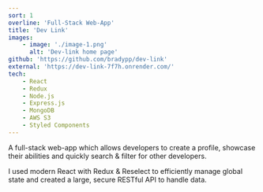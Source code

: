 ```yaml
---
sort: 1
overline: 'Full-Stack Web-App'
title: 'Dev Link'
images:
    - image: './image-1.png'
      alt: 'Dev-link home page'
github: 'https://github.com/bradypp/dev-link'
external: 'https://dev-link-7f7h.onrender.com/'
tech:
    - React
    - Redux
    - Node.js
    - Express.js
    - MongoDB
    - AWS S3
    - Styled Components
---
```


A full-stack web-app which allows developers to create a profile, showcase their abilities and quickly search & filter for other developers.

I used modern React with Redux & Reselect to efficiently manage global state and created a large, secure RESTful API to handle data.
